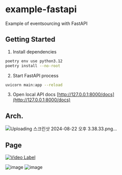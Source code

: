 # example-fastapi
Example of eventsourcing with FastAPI

## Getting Started
1. Install dependencies
```zsh
poetry env use python3.12
poetry install --no-root
```
2. Start FastAPI process
```zsh
uvicorn main:app --reload
```
3. Open local API docs [http://127.0.0.1:8000/docs](http://127.0.0.1:8000/docs)

## Arch.
![Uploading 스크린샷 2024-08-22 오후 3.38.33.png…]()


## Page
[![Video Label](http://img.youtube.com/vi/SNQRRekBulU/0.jpg)](https://youtu.be/SNQRRekBulU)

![image](https://github.com/user-attachments/assets/de86b52e-e8dc-45ff-b418-96c9578a407f)
![image](https://github.com/user-attachments/assets/5d59c0ff-bcf0-473c-8932-0334fb97600e)
